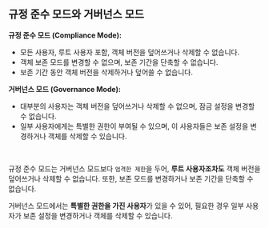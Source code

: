 ## 규정 준수 모드와 거버넌스 모드

**규정 준수 모드 (Compliance Mode):**
- 모든 사용자, 루트 사용자 포함, 객체 버전을 덮어쓰거나 삭제할 수 없습니다.
- 객체 보존 모드를 변경할 수 없으며, 보존 기간을 단축할 수 없습니다.
- 보존 기간 동안 객체 버전을 삭제하거나 덮어쓸 수 없습니다.

**거버넌스 모드 (Governance Mode):**
- 대부분의 사용자는 객체 버전을 덮어쓰거나 삭제할 수 없으며, 잠금 설정을 변경할 수 없습니다.
- 일부 사용자에게는 특별한 권한이 부여될 수 있으며, 이 사용자들은 보존 설정을 변경하거나 객체를 삭제할 수 있습니다.


<br>

규정 준수 모드는 거버넌스 모드보다 `엄격한 제한`을 두어, **루트 사용자조차도** 객체 버전을 덮어쓰거나 삭제할 수 없습니다. 
또한, 보존 모드를 변경하거나 보존 기간을 단축할 수 없습니다. 

거버넌스 모드에서는 **특별한 권한을 가진 사용자**가 있을 수 있어, 필요한 경우 일부 사용자가 보존 설정을 변경하거나 객체를 삭제할 수 있습니다.
